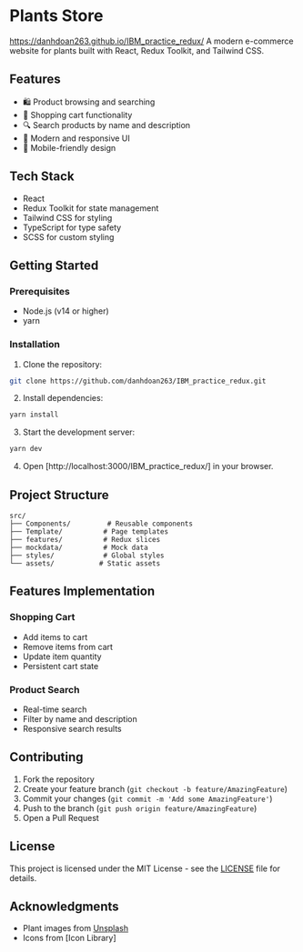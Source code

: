# Plants Store
https://danhdoan263.github.io/IBM_practice_redux/
A modern e-commerce website for plants built with React, Redux Toolkit, and Tailwind CSS.

## Features

- 🛍️ Product browsing and searching
- 🛒 Shopping cart functionality
- 🔍 Search products by name and description
- 🎨 Modern and responsive UI
- 📱 Mobile-friendly design

## Tech Stack

- React
- Redux Toolkit for state management
- Tailwind CSS for styling
- TypeScript for type safety
- SCSS for custom styling

## Getting Started

### Prerequisites

- Node.js (v14 or higher)
- yarn

### Installation

1. Clone the repository:
```bash
git clone https://github.com/danhdoan263/IBM_practice_redux.git
```

2. Install dependencies:
```bash
yarn install
```

3. Start the development server:
```bash
yarn dev
```

4. Open [http://localhost:3000/IBM_practice_redux/] in your browser.

## Project Structure

```
src/
├── Components/         # Reusable components
├── Template/          # Page templates
├── features/          # Redux slices
├── mockdata/          # Mock data
├── styles/            # Global styles
└── assets/           # Static assets
```

## Features Implementation

### Shopping Cart
- Add items to cart
- Remove items from cart
- Update item quantity
- Persistent cart state

### Product Search
- Real-time search
- Filter by name and description
- Responsive search results

## Contributing

1. Fork the repository
2. Create your feature branch (`git checkout -b feature/AmazingFeature`)
3. Commit your changes (`git commit -m 'Add some AmazingFeature'`)
4. Push to the branch (`git push origin feature/AmazingFeature`)
5. Open a Pull Request

## License

This project is licensed under the MIT License - see the [LICENSE](LICENSE) file for details.

## Acknowledgments

- Plant images from [Unsplash](https://unsplash.com)
- Icons from [Icon Library]
